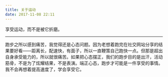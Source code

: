 ```yaml
---
title: 关于运动
date: 2017-11-08 22:11
---
```


享受运动，而不是被它折磨。

<!-- more -->

---

跑步之所以感到痛苦，我觉得还是心态问题。因为老想着跑完在社交网站分享的结果要好看——距离长，配速快，有面子，所以一直鞭策自己跑快一点。但那是超出自身承受能力的，所以就很痛苦。如果把心态摆正，我们的跑步目的是出汗，活动筋骨，不是为了炫耀结果，不是表演。端正心态，跑步才可能是一件享受的事情。我不会再想着提高速度了，学会享受它。

